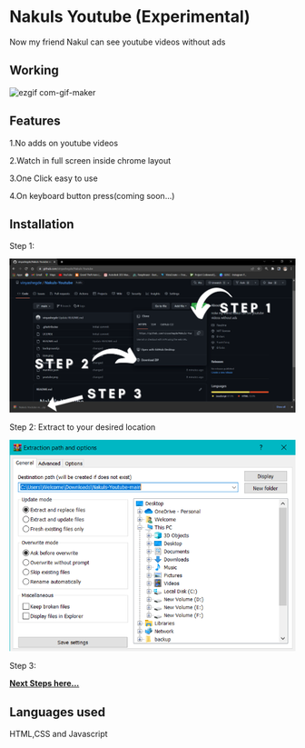 # Nakuls Youtube (Experimental)
 Now my friend Nakul can see youtube videos without ads
 
 ## Working
 ![ezgif com-gif-maker](https://user-images.githubusercontent.com/46837876/189237174-9b2da7c5-e774-4ec6-8bca-75f4835f07a5.gif)

 
 ## Features
 
 1.No adds on youtube videos
 
 2.Watch in full screen inside chrome layout
 
 3.One Click easy to use
 
 4.On keyboard button press(coming soon...)
 
 
 ## Installation
 
 Step 1:
 
 ![](https://raw.githubusercontent.com/vinyashegde/Nakuls-Youtube/main/STep%201.png)
 
 Step 2: Extract to your desired location
 
 ![](https://raw.githubusercontent.com/vinyashegde/Nakuls-Youtube/main/Nakuls-Youtube-main.zip%209_9_2022%203_07_30%20AM.png)
 
 Step 3:
 
 [**Next Steps here...**](https://webkul.com/blog/how-to-install-the-unpacked-extension-in-chrome/)



## Languages used

HTML,CSS and Javascript


